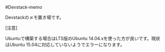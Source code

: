 
#Devstack-memo

Devstackのメモ置き場です。

[注意]

Ubuntuで構築する場合はLTS版のUbuntu 14.04.xを使った方が良いです。現状はUbuntu 15.04に対応していないようでエラーになります。